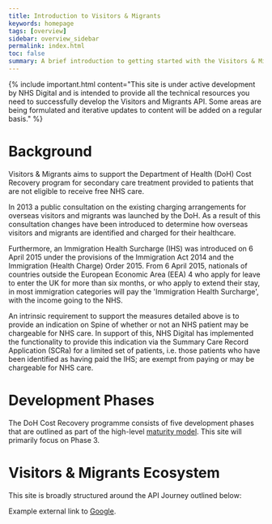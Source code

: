 ```yaml
---
title: Introduction to Visitors & Migrants
keywords: homepage
tags: [overview]
sidebar: overview_sidebar
permalink: index.html
toc: false
summary: A brief introduction to getting started with the Visitors & Migrants FHIR&reg; API.
---
```


{% include important.html content="This site is under active development by NHS Digital and is intended to provide all the technical resources you need to successfully develop the Visitors and Migrants API. Some areas are being formulated and iterative updates to content will be added on a regular basis." %}

# Background #

Visitors & Migrants aims to support the Department of Health (DoH) Cost Recovery program for secondary care treatment provided to patients that are not eligible to receive free NHS care.

In 2013 a public consultation on the existing charging arrangements for overseas visitors and migrants was launched by the DoH. As a result of this consultation changes have been introduced to determine how overseas visitors and migrants are identified and charged for their healthcare.

Furthermore, an Immigration Health Surcharge (IHS) was introduced on 6 April 2015 under the provisions of the Immigration Act 2014 and the Immigration (Health Charge) Order 2015. From 6 April 2015, nationals of countries outside the European Economic Area (EEA) 4 who apply for leave to enter the UK for more than six months, or who apply to extend their stay, in most immigration categories will pay the 'Immigration Health Surcharge', with the income going to the NHS.

An intrinsic requirement to support the measures detailed above is to provide an indication on Spine of whether or not an NHS patient may be chargeable for NHS care.  In support of this, NHS Digital has implemented the functionality to provide this indication via the Summary Care Record Application (SCRa) for a limited set of patients, i.e. those patients who have been identified as having paid the IHS; are exempt from paying or may be chargeable for NHS care. 

# Development Phases #

The DoH Cost Recovery programme consists of five development phases that are outlined as part of the high-level [maturity model](design_maturity_model.html). This site will primarily focus on Phase 3.

# Visitors & Migrants Ecosystem #

This site is broadly structured around the API Journey outlined below:









Example external link to [Google](http://www.google.com).
